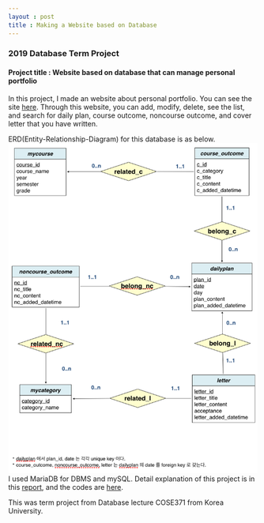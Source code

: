 ```yaml
---
layout : post
title : Making a Website based on Database
---
```


### 2019 Database Term Project





#### Project title : Website based on database that can manage personal portfolio
In this project, I made an website about personal portfolio. You can see the site [here](http://115.68.231.165/~2017320160/portfolio).
Through this website, you can add, modify, delete, see the list, and search for daily plan, course outcome, noncourse outcome, and cover letter that you have written.<br>

ERD(Entity-Relationship-Diagram) for this database is as below.
![ERD](ERD.png)
I used MariaDB for DBMS and mySQL. Detail explanation of this project is in this [report](https://github.com/limhyesu98/COSE371_DB/blob/master/Term_Report_1st.pdf),
and the codes are [here](https://github.com/limhyesu98/COSE371_DB/tree/master/portfolio).<br>

This was term project from Database lecture COSE371 from Korea University.
